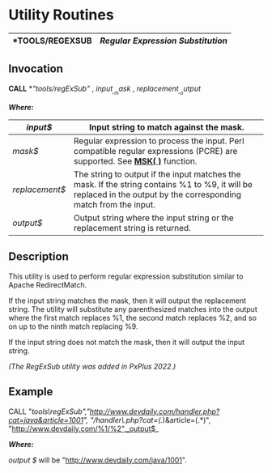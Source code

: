 # Utility Routines

***TOOLS/REGEXSUB** |  **_Regular Expression Substitution_**  
---|---  
  
## Invocation

**CALL** **"*tools/regExSub"** , _input$_ , _mask$_ , _replacement$_ , _output$_

**_Where:_**

_input$_ |  Input string to match against the mask.  
---|---  
_mask$_ |  Regular expression to process the input. Perl compatible regular expressions (PCRE) are supported. See **[MSK( )](../functions/msk.md)** function.  
_replacement$_ |  The string to output if the input matches the mask. If the string contains %1 to %9, it will be replaced in the output by the corresponding match from the input.  
_output$_ |  Output string where the input string or the replacement string is returned.  
  
## Description

This utility is used to perform regular expression substitution similar to Apache RedirectMatch.

If the input string matches the mask, then it will output the replacement string. The utility will substitute any parenthesized matches into the output where the first match replaces %1, the second match replaces %2, and so on up to the ninth match replacing %9.

If the input string does not match the mask, then it will output the input string.

_(The RegExSub utility was added in PxPlus 2022.)_

## Example

CALL "*tools\regExSub","http://www.devdaily.com/handler.php?cat=java&article=1001", "/handler\\.php\?cat=(.*)&article=(.*)", "http://www.devdaily.com/%1/%2",_output$_

**_Where:_**

_output_ _$_ will be "http://www.devdaily.com/java/1001".

